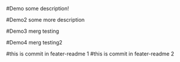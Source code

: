 #Demo
some description! 

#Demo2
some more description

#Demo3
merg testing

#Demo4
merg testing2

#this is commit in feater-readme 1 
#this is commit in feater-readme 2